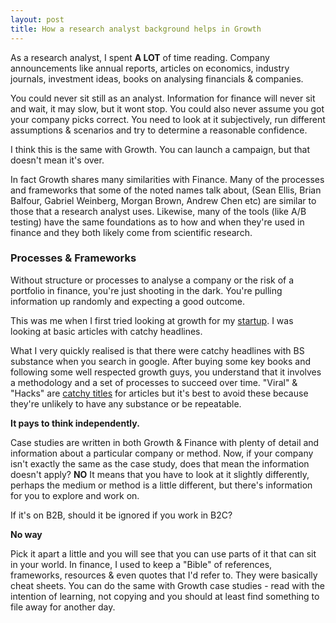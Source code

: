 ```yaml
---
layout: post
title: How a research analyst background helps in Growth
---
```


As a research analyst, I spent **A LOT** of time reading. Company announcements like annual reports, articles on economics, industry journals, investment ideas, books on analysing financials & companies.

You could never sit still as an analyst. Information for finance will never sit and wait, it may slow, but it wont stop. You could also never assume you got your company picks correct. You need to look at it subjectively, run different assumptions & scenarios and try to determine a reasonable confidence.

I think this is the same with Growth. You can launch a campaign, but that doesn't mean it's over. 

In fact Growth shares many similarities with Finance. Many of the processes and frameworks that some of the noted names talk about, (Sean Ellis, Brian Balfour, Gabriel Weinberg, Morgan Brown, Andrew Chen etc) are similar to those that a research analyst uses. Likewise, many of the tools (like A/B testing) have the same foundations as to how and when they're used in finance and they both likely come from scientific research.

### Processes & Frameworks

Without structure or processes to analyse a company or the risk of a portfolio in finance, you're just shooting in the dark. You're pulling information up randomly and expecting a good outcome.

This was me when I first tried looking at growth for my [startup](https://study101.com/). I was looking at basic articles with catchy headlines. 

What I very quickly realised is that there were catchy headlines with BS substance when you search in google. After buying some key books and following some well respected growth guys, you understand that it involves a methodology and a set of processes to succeed over time. "Viral" & "Hacks" are [catchy titles](https://conversionxl.com/blog/growth-hacking/) for articles but it's best to avoid these because they're unlikely to have any substance or be repeatable. 

**It pays to think independently.**

Case studies are written in both Growth & Finance with plenty of detail and information about a particular company or method. Now, if your company isn't exactly the same as the case study, does that mean the information doesn't apply? **NO** It means that you have to look at it slightly differently, perhaps the medium or method is a little different, but there's information for you to explore and work on.

If it's on B2B, should it be ignored if you work in B2C? 

**No way**

Pick it apart a little and you will see that you can use parts of it that can sit in your world. In finance, I used to keep a "Bible" of references, frameworks, resources & even quotes that I'd refer to. They were basically cheat sheets. You can do the same with Growth case studies - read with the intention of learning, not copying and you should at least find something to file away for another day.


